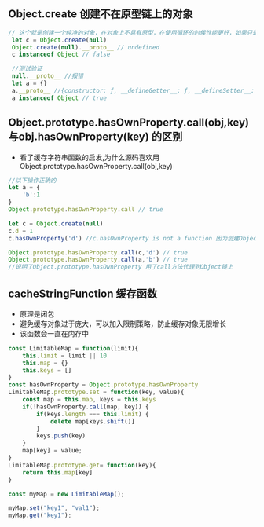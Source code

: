 <!--
 * @Author: lcz
 * @Date: 2022-03-02 11:07:01
 * @LastEditTime: 2022-03-02 12:22:23
 * @LastEditors: Please set LastEditors
 * @Description: 若川源码读写学习
 * @FilePath: /lcz_document/docs/readingBooks/ruochuan.md
-->
##  Object.create 创建不在原型链上的对象
```js
// 这个就是创建一个纯净的对象，在对象上不具有原型，在使用循环的时候性能更好，如果只是存值这个方式更好
 let c = Object.create(null)
 Object.create(null).__proto__ // undefined
 c instanceof Object // false

 //测试验证
 null.__proto__ //报错
 let a = {}
 a.__proto__ //{constructor: ƒ, __defineGetter__: ƒ, __defineSetter__: ƒ, hasOwnProperty: ƒ, __lookupGetter__: ƒ, …}
 a instanceof Object // true
```

## Object.prototype.hasOwnProperty.call(obj,key)   与obj.hasOwnProperty(key)  的区别
* 看了缓存字符串函数的启发,为什么源码喜欢用Object.prototype.hasOwnProperty.call(obj,key)
```js
//以下操作正确的
let a = {
    'b':1
}
Object.prototype.hasOwnProperty.call // true

let c = Object.create(null)
c.d = 1
c.hasOwnProperty('d') //c.hasOwnProperty is not a function 因为创建Object.create(null)不在原型链上的对象

Object.prototype.hasOwnProperty.call(c,'d') // true
Object.prototype.hasOwnProperty.call(a,'b') // true
//说明了Object.prototype.hasOwnProperty 用了call方法代理到Object链上
```

## cacheStringFunction 缓存函数
* 原理是闭包
* 避免缓存对象过于庞大，可以加入限制策略，防止缓存对象无限增长 
* 该函数会一直在内存中
```js
const LimitableMap = function(limit){
    this.limit = limit || 10
    this.map = {}
    this.keys = []
}
const hasOwnProperty = Object.prototype.hasOwnProperty
LimitableMap.prototype.set = function(key, value){
    const map = this.map, keys = this.keys
    if(!hasOwnProperty.call(map, key)) {
        if(keys.length === this.limit) {
            delete map[keys.shift()]
        }
        keys.push(key)
    }
    map[key] = value;
}
LimitableMap.prototype.get= function(key){
    return this.map[key]
} 

const myMap = new LimitableMap();

myMap.set("key1", "val1");
myMap.get("key1");
```